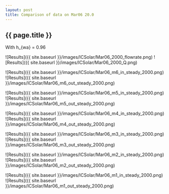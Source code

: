 ```yaml
---
layout: post
title: Comparison of data on Mar06 20.0
---
```

{{ page.title }}
-----------------
With h_{wa} = 0.96

![Results]({{ site.baseurl }}/images/ICSolar/Mar06_2000_flowrate.png) ![Results]({{ site.baseurl }}/images/ICSolar/Mar06_2000_Q.png)

![Results]({{ site.baseurl }}/images/ICSolar/Mar06_m6_in_steady_2000.png) ![Results]({{ site.baseurl }}/images/ICSolar/Mar06_m6_out_steady_2000.png)

![Results]({{ site.baseurl }}/images/ICSolar/Mar06_m5_in_steady_2000.png) ![Results]({{ site.baseurl }}/images/ICSolar/Mar06_m5_out_steady_2000.png)

![Results]({{ site.baseurl }}/images/ICSolar/Mar06_m4_in_steady_2000.png) ![Results]({{ site.baseurl }}/images/ICSolar/Mar06_m4_out_steady_2000.png)

![Results]({{ site.baseurl }}/images/ICSolar/Mar06_m3_in_steady_2000.png) ![Results]({{ site.baseurl }}/images/ICSolar/Mar06_m3_out_steady_2000.png)

![Results]({{ site.baseurl }}/images/ICSolar/Mar06_m2_in_steady_2000.png) ![Results]({{ site.baseurl }}/images/ICSolar/Mar06_m2_out_steady_2000.png)

![Results]({{ site.baseurl }}/images/ICSolar/Mar06_m1_in_steady_2000.png) ![Results]({{ site.baseurl }}/images/ICSolar/Mar06_m1_out_steady_2000.png)

